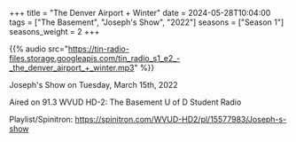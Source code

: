 +++
title = "The Denver Airport + Winter"
date = 2024-05-28T10:04:00
tags = ["The Basement", "Joseph's Show", "2022"]
seasons = ["Season 1"]
seasons_weight = 2
+++

{{% audio src="https://tin-radio-files.storage.googleapis.com/tin_radio_s1_e2_-_the_denver_airport_+_winter.mp3" %}}

Joseph's Show on Tuesday, March 15th, 2022

Aired on 91.3 WVUD HD-2: The Basement U of D Student Radio

Playlist/Spinitron: https://spinitron.com/WVUD-HD2/pl/15577983/Joseph-s-show


